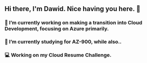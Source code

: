 ## Hi there, I'm Dawid. Nice having you here. 👋

### 🔭 I’m currently working on making a transition into Cloud Development, focusing on Azure primarily.
### 🌱 I’m currently studying for AZ-900, while also..
### 💻 Working on my Cloud Resume Challenge.


<!--
**madebydawid/madebydawid** is a ✨ _special_ ✨ repository because its `README.md` (this file) appears on your GitHub profile.

Here are some ideas to get you started:


- 👯 I’m looking to collaborate on ...
- 🤔 I’m looking for help with ...
- 💬 Ask me about ...
- 📫 How to reach me: ...
- 😄 Pronouns: ...
- ⚡ Fun fact: ...
-->
